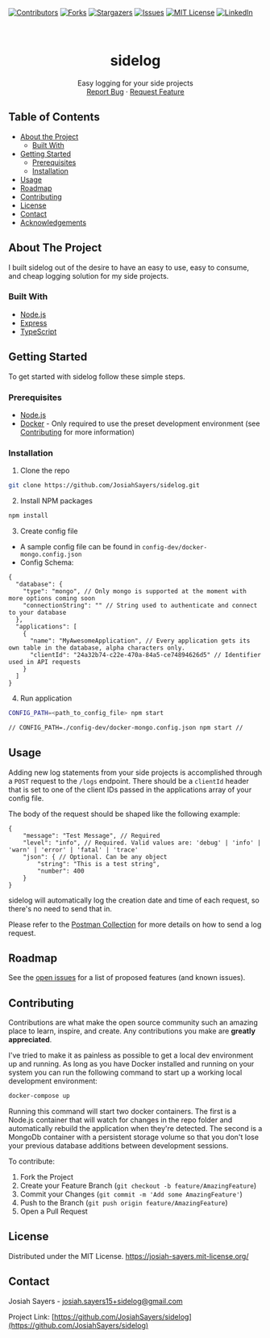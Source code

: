 [![Contributors][contributors-shield]][contributors-url]
[![Forks][forks-shield]][forks-url]
[![Stargazers][stars-shield]][stars-url]
[![Issues][issues-shield]][issues-url]
[![MIT License][license-shield]][license-url]
[![LinkedIn][linkedin-shield]][linkedin-url]



<br />
<p align="center">
  <h1 align="center">sidelog</h3>

  <p align="center">
    Easy logging for your side projects
    <br />
    <a href="https://github.com/JosiahSayers/sidelog/issues">Report Bug</a>
    ·
    <a href="https://github.com/JosiahSayers/sidelog/issues">Request Feature</a>
  </p>
</p>



<!-- TABLE OF CONTENTS -->
## Table of Contents

* [About the Project](#about-the-project)
  * [Built With](#built-with)
* [Getting Started](#getting-started)
  * [Prerequisites](#prerequisites)
  * [Installation](#installation)
* [Usage](#usage)
* [Roadmap](#roadmap)
* [Contributing](#contributing)
* [License](#license)
* [Contact](#contact)
* [Acknowledgements](#acknowledgements)



<!-- ABOUT THE PROJECT -->
## About The Project

I built sidelog out of the desire to have an easy to use, easy to consume, and cheap logging solution for my side projects.

### Built With

* [Node.js](https://github.com/nodejs/node)
* [Express](https://github.com/expressjs/express)
* [TypeScript](https://github.com/microsoft/TypeScript)



## Getting Started

To get started with sidelog follow these simple steps.

### Prerequisites

* [Node.js](https://nodejs.org/en/download/)
* [Docker](https://www.docker.com/get-started) - Only required to use the preset development environment (see [Contributing](#contributing) for more information)

### Installation

1. Clone the repo
```sh
git clone https://github.com/JosiahSayers/sidelog.git
```
2. Install NPM packages
```sh
npm install
```
3. Create config file
  - A sample config file can be found in `config-dev/docker-mongo.config.json`
  - Config Schema:
  ```
  {
    "database": {
      "type": "mongo", // Only mongo is supported at the moment with more options coming soon
      "connectionString": "" // String used to authenticate and connect to your database
    },
    "applications": [
      {
        "name": "MyAwesomeApplication", // Every application gets its own table in the database, alpha characters only.
        "clientId": "24a32b74-c22e-470a-84a5-ce74894626d5" // Identifier used in API requests
      }
    ]
  }
  ```
4. Run application
```sh
CONFIG_PATH=<path_to_config_file> npm start

// CONFIG_PATH=./config-dev/docker-mongo.config.json npm start //
```



## Usage

Adding new log statements from your side projects is accomplished through a `POST` request to the `/logs` endpoint. There should be a `clientId` header that is set to one of the client IDs passed in the applications array of your config file.

The body of the request should be shaped like the following example:

```
{
    "message": "Test Message", // Required
    "level": "info", // Required. Valid values are: 'debug' | 'info' | 'warn' | 'error' | 'fatal' | 'trace'
    "json": { // Optional. Can be any object
        "string": "This is a test string",
        "number": 400
    }
}
```

sidelog will automatically log the creation date and time of each request, so there's no need to send that in.

Please refer to the [Postman Collection](https://github.com/JosiahSayers/sidelog/blob/develop/config-dev/sidelog.postman_collection.json) for more details on how to send a log request.

## Roadmap

See the [open issues](https://github.com/JosiahSayers/sidelog/issues) for a list of proposed features (and known issues).



## Contributing

Contributions are what make the open source community such an amazing place to learn, inspire, and create. Any contributions you make are **greatly appreciated**.

I've tried to make it as painless as possible to get a local dev environment up and running. As long as you have Docker installed and running on your system you can run the following command to start up a working local development environment:

```sh
docker-compose up
```

Running this command will start two docker containers. The first is a Node.js container that will watch for changes in the repo folder and automatically rebuild the application when they're detected. The second is a MongoDb container with a persistent storage volume so that you don't lose your previous database additions between development sessions.

To contribute:

1. Fork the Project
2. Create your Feature Branch (`git checkout -b feature/AmazingFeature`)
3. Commit your Changes (`git commit -m 'Add some AmazingFeature'`)
4. Push to the Branch (`git push origin feature/AmazingFeature`)
5. Open a Pull Request


## License

Distributed under the MIT License. https://josiah-sayers.mit-license.org/



## Contact

Josiah Sayers - josiah.sayers15+sidelog@gmail.com

Project Link: [https://github.com/JosiahSayers/sidelog](https://github.com/JosiahSayers/sidelog)





<!-- MARKDOWN LINKS & IMAGES -->
<!-- https://www.markdownguide.org/basic-syntax/#reference-style-links -->
[contributors-shield]: https://img.shields.io/github/contributors/JosiahSayers/sidelog.svg?style=flat-square
[contributors-url]: https://github.com/JosiahSayers/sidelog/graphs/contributors
[forks-shield]: https://img.shields.io/github/forks/JosiahSayers/sidelog.svg?style=flat-square
[forks-url]: https://github.com/JosiahSayers/sidelog/network/members
[stars-shield]: https://img.shields.io/github/stars/JosiahSayers/sidelog.svg?style=flat-square
[stars-url]: https://github.com/JosiahSayers/sidelog/stargazers
[issues-shield]: https://img.shields.io/github/issues/JosiahSayers/sidelog.svg?style=flat-square
[issues-url]: https://github.com/JosiahSayers/sidelog/issues
[license-shield]: https://img.shields.io/github/license/JosiahSayers/sidelog.svg?style=flat-square
[license-url]: https://github.com/JosiahSayers/sidelog/blob/master/LICENSE.txt
[linkedin-shield]: https://img.shields.io/badge/-LinkedIn-black.svg?style=flat-square&logo=linkedin&colorB=555
[linkedin-url]: https://linkedin.com/in/josiah-sayers
[product-screenshot]: images/screenshot.png
